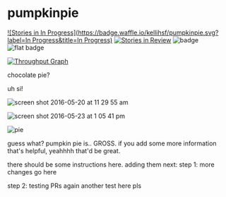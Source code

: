 # pumpkinpie
[![Stories in In Progress](https://badge.waffle.io/kellihsf/pumpkinpie.svg?label=In Progress&title=In Progress)](http://waffle.io/kellihsf/pumpkinpie)
[![Stories in Review](https://badge.waffle.io/kellihsf/pumpkinpie.svg?label=review&title=review)](http://waffle.io/kellihsf/pumpkinpie)
![badge](https://img.shields.io/waffle/label/kellihsf/pumpkinpie/in%20progress.svg)
![flat badge](https://img.shields.io/waffle/label/kellihsf/pumpkinpie/ready.svg?style=flat-square)

[![Throughput Graph](https://graphs.waffle.io/kellihsf/pumpkinpie/throughput.svg)](https://waffle.io/kellihsf/pumpkinpie/metrics/throughput)

chocolate pie?

uh si!


![screen shot 2016-05-20 at 11 29 55 am](https://cloud.githubusercontent.com/assets/4775572/15436279/4e5a0cbc-1e7e-11e6-91fd-6d08dcb23640.png)


![screen shot 2016-05-23 at 1 05 41 pm](https://cloud.githubusercontent.com/assets/4775572/15481334/283055ee-20e7-11e6-82d5-893c4831fc85.png)

![pie](https://cloud.githubusercontent.com/assets/4775572/16343259/4db13c8c-39f3-11e6-84aa-063db8a7f697.jpg)

guess what? pumpkin pie is.. GROSS. if you add some more information that's helpful, yeahhhh that'd be great. 


there should be some instructions here. adding them next: 
step 1:
more changes go here

step 2:
testing PRs again
another test here pls
